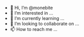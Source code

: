 - 👋 Hi, I’m @monebite
- 👀 I’m interested in ...
- 🌱 I’m currently learning ...
- 💞️ I’m looking to collaborate on ...
- 📫 How to reach me ...

<!---
monebite/monebite is a ✨ special ✨ repository because its `README.md` (this file) appears on your GitHub profile.
You can click the Preview link to take a look at your changes.
--->
